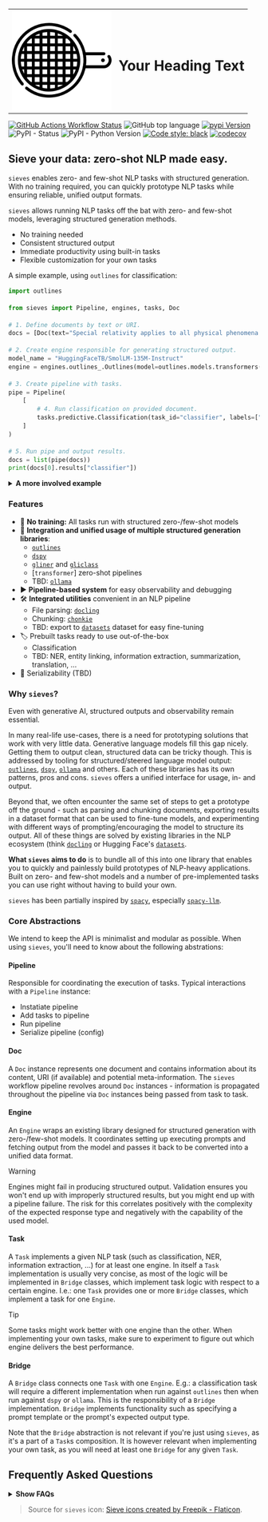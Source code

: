 <table border="0" cellpadding="0" cellspacing="0">
<tr>
<td valign="middle"><img src="docs/assets/sieve.png" alt="My Image" width="200"></td>
<td valign="middle"><h1>Your Heading Text</h1></td>
</tr>
</table>



[![GitHub Actions Workflow Status](https://img.shields.io/github/actions/workflow/status/mantisai/sieves/test)](https://github.com/mantisai/sieves/actions/workflows/test.yml)
![GitHub top language](https://img.shields.io/github/languages/top/mantisai/sieves)
[![pypi Version](https://img.shields.io/pypi/v/sieves.svg?style=flat-square&logo=pypi&logoColor=white)](https://pypi.org/project/sieves/)
![PyPI - Status](https://img.shields.io/pypi/status/sieves)
![PyPI - Python Version](https://img.shields.io/pypi/pyversions/sieves)
[![Code style: black](https://img.shields.io/badge/code%20style-black-000000.svg?style=flat-square)](https://github.com/ambv/black)
[![codecov](https://codecov.io/gh/mantisai/sieves/branch/main/graph/badge.svg)](https://codecov.io/gh/mantisai/sieves)

## Sieve your data: zero-shot NLP made easy.

`sieves` enables zero- and few-shot NLP tasks with structured generation. With no training required, you can quickly 
prototype NLP tasks while ensuring reliable, unified output formats.

`sieves` allows running NLP tasks off the bat with zero- and few-shot models, leveraging structured generation methods. 
- No training needed
- Consistent structured output
- Immediate productivity using built-in tasks
- Flexible customization for your own tasks

A simple example, using `outlines` for classification:
```python
import outlines

from sieves import Pipeline, engines, tasks, Doc

# 1. Define documents by text or URI.
docs = [Doc(text="Special relativity applies to all physical phenomena in the absence of gravity.")]

# 2. Create engine responsible for generating structured output.
model_name = "HuggingFaceTB/SmolLM-135M-Instruct"
engine = engines.outlines_.Outlines(model=outlines.models.transformers(model_name))

# 3. Create pipeline with tasks.
pipe = Pipeline(
    [
        # 4. Run classification on provided document.
        tasks.predictive.Classification(task_id="classifier", labels=["science", "politics"], engine=engine),
    ]
)

# 5. Run pipe and output results.
docs = list(pipe(docs))
print(docs[0].results["classifier"])
```

<details>
  <summary><b>A more involved example</b></summary>

Here we parse a PDF with `docling`, chunk it with `chonkie`, and classify it with `gliclass`:
```python
import transformers
import gliclass
import chonkie
import tokenizers

from sieves import Pipeline, engines, tasks, Doc

# 1. Define documents by text or URI.
docs = [Doc(uri="https://arxiv.org/pdf/2408.09869")]

# 2. Create engine responsible for generating structured output.
model_name = "knowledgator/gliclass-small-v1.0"
pipeline = gliclass.ZeroShotClassificationPipeline(
    gliclass.GLiClassModel.from_pretrained(model_name),
    transformers.AutoTokenizer.from_pretrained(model_name),
    classification_type="multi-label",
)
engine = engines.glix_.GliX(model=pipeline)
    
# 3. Create pipeline with tasks.
pipe = Pipeline(
    [
        # 4. Add document parsing task.
        tasks.parsers.Docling(),
        # 5. Add chunking task to ensure we don't exceed our model's context window.
        tasks.chunkers.Chonkie(chonkie.TokenChunker(tokenizers.Tokenizer.from_pretrained(model_name))),
        # 6. Run classification on provided document.
        tasks.predictive.Classification(task_id="classifier", labels=["science", "politics"], engine=engine),
    ]
)

# 7. Run pipe and output results.
docs = list(pipe(docs))
print(docs[0].results["classifier"])
```
</details>

### Features

- :dart: **No training:** All tasks run with structured zero-/few-shot models 
- :robot: **Integration and unified usage of multiple structured generation libraries**:
  - [`outlines`](https://github.com/dottxt-ai/outlines)
  - [`dspy`](https://github.com/stanfordnlp/dspy)
  - [`gliner`](https://github.com/Knowledgator/GLiClass) and [`gliclass`](https://github.com/Knowledgator/GLiClass)
  - [`transformer`] zero-shot pipelines
  - TBD: [`ollama`](https://github.com/ollama/ollama)
- :arrow_forward: **Pipeline-based system** for easy observability and debugging
- :hammer_and_wrench: **Integrated utilities** convenient in an NLP pipeline
  - File parsing: [`docling`]()
  - Chunking: [`chonkie`]()
  - TBD: export to [`datasets`]() dataset for easy fine-tuning 
- :label: Prebuilt tasks ready to use out-of-the-box
  - Classification
  - TBD: NER, entity linking, information extraction, summarization, translation, ...
- :floppy_disk: Serializability (TBD)


### Why `sieves`?

Even with generative AI, structured outputs and observability remain essential. 

In many real-life use-cases, there is a need for prototyping solutions that work with very little data. Generative 
language models fill this gap nicely. Getting them to output clean, structured data can be tricky though. This is addressed by tooling for 
structured/steered language model output: [`outlines`](https://github.com/dottxt-ai/outlines), [`dspy`](https://github.com/stanfordnlp/dspy), [`ollama`](https://github.com/ollama/ollama) and others.
Each of these libraries has its own patterns, pros and cons. `sieves` offers a unified interface for usage, in- and output. 

Beyond that, we often encounter the same set of steps to get a prototype off the ground - such as parsing and chunking 
documents, exporting results in a dataset format that can be used to fine-tune models, and experimenting with different ways of 
prompting/encouraging the model to structure its output. All of these things are solved by existing libraries in the NLP
ecosystem (think [`docling`](https://github.com/DS4SD/docling) or Hugging Face's 
[`datasets`](https://github.com/huggingface/datasets). 

**What `sieves` aims to do** is to bundle all of this into one library that enables you to quickly and painlessly build 
prototypes of NLP-heavy applications. Built on zero- and few-shot models and a number of pre-implemented tasks you can 
use right without having to build your own.  

`sieves` has been partially inspired by [`spacy`](), especially [`spacy-llm`](https://github.com/explosion/spacy-llm). 

### Core Abstractions

We intend to keep the API is minimalist and modular as possible. When using `sieves`, you'll need to know about the 
following abstrations:

#### Pipeline
Responsible for coordinating the execution of tasks. Typical interactions with a `Pipeline` instance:
- Instatiate pipeline
- Add tasks to pipeline
- Run pipeline
- Serialize pipeline (config)

#### Doc
A `Doc` instance represents one document and contains information about its content, URI (if available) and potential 
meta-information. The `sieves` workflow pipeline revolves around `Doc` instances - information is propagated throughout
the pipeline via `Doc` instances being passed from task to task.

#### Engine
An `Engine` wraps an existing library designed for structured generation with zero-/few-shot models. It coordinates 
setting up executing prompts and fetching output from the model and passes it back to be converted into a unified data 
format.

> [!WARNING]  
> Engines might fail in producing structured output. Validation ensures you won't end up with improperly structured 
> results, but you might end up with a pipeline failure. The risk for this correlates positively with the complexity of 
> the expected response type and negatively with the capability of the used model.

#### Task
A `Task` implements a given NLP task (such as classification, NER, information extraction, ...) for at least one engine.
In itself a `Task` implementation is usually very concise, as most of the logic will be implemented in `Bridge` classes,
which implement task logic with respect to a certain engine. I.e.: one `Task` provides one or more `Bridge` classes,
which implement a task for one `Engine`.

> [!TIP]
> Some tasks might work better with one engine than the other. When implementing your own tasks, make sure to experiment
> to figure out which engine delivers the best performance.

#### Bridge
A `Bridge` class connects one `Task` with one `Engine`. E.g.: a classification task will require a different 
implementation when run against `outlines` then when run against `dspy` or `ollama`. This is the responsibility of a 
`Bridge` implementation. `Bridge` implements functionality such as specifying a prompt template or the prompt's expected
output type.

Note that the `Bridge` abstraction is not relevant if you're just using `sieves`, as it's a part of a `Task`s 
composition. It is however relevant when implementing your own task, as you will need at least one `Bridge` for any 
given `Task`. 

## Frequently Asked Questions

<details>
  <summary><b>Show FAQs</b></summary>

### What's the meaning behind the name?

Originally, `sieves` was intended for information extraction. The name comes from [gold panning](https://en.wikipedia.org/wiki/Gold_panning): 
run your raw data through a sieve to obtain structured, refined “gold.”

### Why do I need this if I can just prompt my LLM to do whatever I want?

You can - but `sieves` offers:
    - Structured data output. Zero-/few-shot LLMs can be finicky without guardrails or parsing.
    - A step-by-step pipeline, making it easier to debug and track each stage.
 

### Why should I use `sieves` and not e.g. `outlines`?

This is not either-or - `sieves` includes `outlines` (among others), plus:
    - A uniform input/output format
    - Prebuilt NLP tasks
    - Pipeline logic with chunking and chunk consolidation
    - Easy switching between structured generation engines
    - Tools for file parsing, chunking, exporting data for fine-tuning

</details>


> Source for `sieves` icon:
> <a href="https://www.flaticon.com/free-icons/sieve" title="sieve icons">Sieve icons created by Freepik - Flaticon</a>.